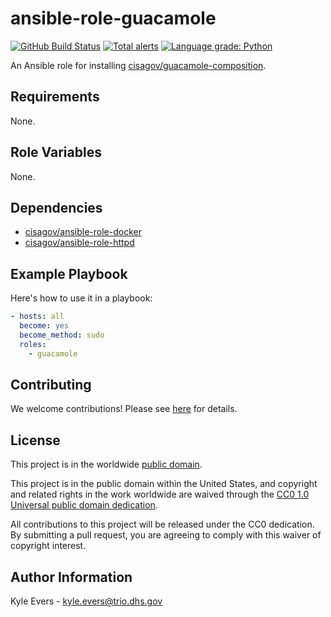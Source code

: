 # ansible-role-guacamole #

[![GitHub Build Status](https://github.com/cisagov/ansible-role-guacamole/workflows/build/badge.svg)](https://github.com/cisagov/ansible-role-guacamole/actions)
[![Total alerts](https://img.shields.io/lgtm/alerts/g/cisagov/ansible-role-guacamole.svg?logo=lgtm&logoWidth=18)](https://lgtm.com/projects/g/cisagov/ansible-role-guacamole/alerts/)
[![Language grade: Python](https://img.shields.io/lgtm/grade/python/g/cisagov/ansible-role-guacamole.svg?logo=lgtm&logoWidth=18)](https://lgtm.com/projects/g/cisagov/ansible-role-guacamole/context:python)

An Ansible role for installing [cisagov/guacamole-composition](https://github.com/cisagov/guacamole-composition).

## Requirements ##

None.

## Role Variables ##

None.

## Dependencies ##

* [cisagov/ansible-role-docker](https;//github.com/cisagov/ansible-role-docker)
* [cisagov/ansible-role-httpd](https;//github.com/cisagov/ansible-role-httpd)

## Example Playbook ##

Here's how to use it in a playbook:

```yaml
- hosts: all
  become: yes
  become_method: sudo
  roles:
    - guacamole
```

## Contributing ##

We welcome contributions!  Please see [here](CONTRIBUTING.md) for
details.

## License ##

This project is in the worldwide [public domain](LICENSE).

This project is in the public domain within the United States, and
copyright and related rights in the work worldwide are waived through
the [CC0 1.0 Universal public domain
dedication](https://creativecommons.org/publicdomain/zero/1.0/).

All contributions to this project will be released under the CC0
dedication. By submitting a pull request, you are agreeing to comply
with this waiver of copyright interest.

## Author Information ##

Kyle Evers - <kyle.evers@trio.dhs.gov>
